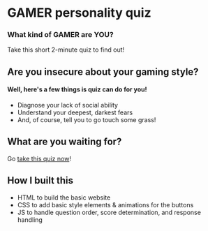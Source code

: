# GAMER personality quiz
### What kind of GAMER are YOU?
Take this short 2-minute quiz to find out!

## Are you insecure about your gaming style?

#### Well, here's a few things is quiz can do for you!
* Diagnose your lack of social ability
* Understand your deepest, darkest fears
* And, of course, tell you to go touch some grass!

## What are you waiting for?
Go [take this quiz now](https://rrrenai.github.io/brainrot_quiz/)!

## How I built this
* HTML to build the basic website
* CSS to add basic style elements & animations for the buttons
* JS to handle question order, score determination, and response handling